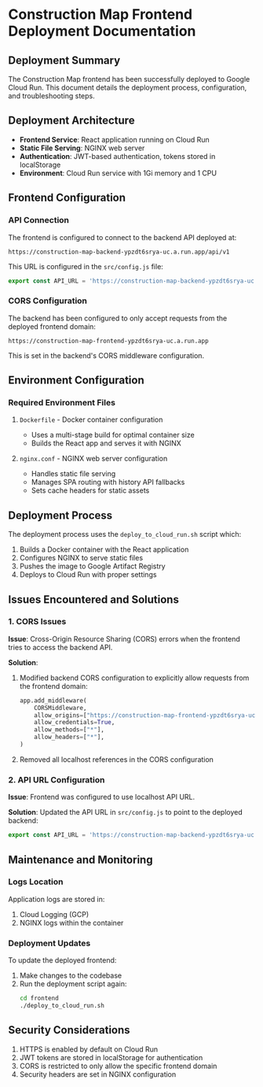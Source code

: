 # Construction Map Frontend Deployment Documentation

## Deployment Summary

The Construction Map frontend has been successfully deployed to Google Cloud Run. This document details the deployment process, configuration, and troubleshooting steps.

## Deployment Architecture

- **Frontend Service**: React application running on Cloud Run
- **Static File Serving**: NGINX web server
- **Authentication**: JWT-based authentication, tokens stored in localStorage
- **Environment**: Cloud Run service with 1Gi memory and 1 CPU

## Frontend Configuration

### API Connection

The frontend is configured to connect to the backend API deployed at:
```
https://construction-map-backend-ypzdt6srya-uc.a.run.app/api/v1
```

This URL is configured in the `src/config.js` file:

```javascript
export const API_URL = 'https://construction-map-backend-ypzdt6srya-uc.a.run.app/api/v1';
```

### CORS Configuration

The backend has been configured to only accept requests from the deployed frontend domain:
```
https://construction-map-frontend-ypzdt6srya-uc.a.run.app
```

This is set in the backend's CORS middleware configuration.

## Environment Configuration

### Required Environment Files

1. `Dockerfile` - Docker container configuration
   - Uses a multi-stage build for optimal container size
   - Builds the React app and serves it with NGINX

2. `nginx.conf` - NGINX web server configuration
   - Handles static file serving
   - Manages SPA routing with history API fallbacks
   - Sets cache headers for static assets

## Deployment Process

The deployment process uses the `deploy_to_cloud_run.sh` script which:

1. Builds a Docker container with the React application
2. Configures NGINX to serve static files 
3. Pushes the image to Google Artifact Registry
4. Deploys to Cloud Run with proper settings

## Issues Encountered and Solutions

### 1. CORS Issues

**Issue**: Cross-Origin Resource Sharing (CORS) errors when the frontend tries to access the backend API.

**Solution**:
1. Modified backend CORS configuration to explicitly allow requests from the frontend domain:
   ```python
   app.add_middleware(
       CORSMiddleware,
       allow_origins=["https://construction-map-frontend-ypzdt6srya-uc.a.run.app"],
       allow_credentials=True,
       allow_methods=["*"],
       allow_headers=["*"],
   )
   ```
2. Removed all localhost references in the CORS configuration

### 2. API URL Configuration

**Issue**: Frontend was configured to use localhost API URL.

**Solution**: Updated the API URL in `src/config.js` to point to the deployed backend:
```javascript
export const API_URL = 'https://construction-map-backend-ypzdt6srya-uc.a.run.app/api/v1';
```

## Maintenance and Monitoring

### Logs Location

Application logs are stored in:
1. Cloud Logging (GCP)
2. NGINX logs within the container

### Deployment Updates

To update the deployed frontend:

1. Make changes to the codebase
2. Run the deployment script again:
   ```bash
   cd frontend
   ./deploy_to_cloud_run.sh
   ```

## Security Considerations

1. HTTPS is enabled by default on Cloud Run
2. JWT tokens are stored in localStorage for authentication
3. CORS is restricted to only allow the specific frontend domain
4. Security headers are set in NGINX configuration 